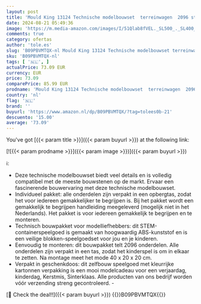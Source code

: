```yaml
---
layout: post
title: 'Mould King 13124 Technische modelbouwset  terreinwagen  2096 stukjes  modeloffroader  klembouwstenen  voor jonges vanaf 12 jaar  mooi verjaardagscadeau'
date: 2024-08-21 05:49:36
image: 'https://m.media-amazon.com/images/I/51Qlab8fVEL._SL500_._SL400_.jpg'
comments: true
category: ofertas
author: 'tole.es'
slug: 'B09PBVMTQX-nl Mould King 13124 Technische modelbouwset terreinwagen 2096...'
sku: 'B09PBVMTQX-nl'
tags: [ '🇳🇱', ]
actualPrice: 73.09 EUR
currency: EUR
price: 73.09
comparePrice: 85.99 EUR
prodname: 'Mould King 13124 Technische modelbouwset  terreinwagen  2096 stukjes  modeloffroader  klembouwstenen  voor jonges vanaf 12 jaar  mooi verjaardagscadeau'
country: 'nl'
flag: '🇳🇱'
brand: ''
buyurl: 'https://www.amazon.nl/dp/B09PBVMTQX/?tag=tolees0b-21'
descuento: '15.00'
average: '73.09'
---
```


You've got [{{< param title >}}]({{< param buyurl >}}) at the following link:

[![{{< param prodname >}}]({{< param image >}})]({{< param buyurl >}})

ℹ️:

- Deze technische modelbouwset biedt veel details en is volledig compatibel met de meeste bouwstenen op de markt. Ervaar een fascinerende bouwervaring met deze technische modelbouwset.
- Individueel pakket: alle onderdelen zijn verpakt in een opbergtas, zodat het voor iedereen gemakkelijker te begrijpen is. Bij het pakket wordt een gemakkelijk te begrijpen handleiding meegeleverd (mogelijk niet in het Nederlands). Het pakket is voor iedereen gemakkelijk te begrijpen en te monteren.
- Technisch bouwpakket voor modelliefhebbers: dit STEM-containerspeelgoed is gemaakt van hoogwaardig ABS-kunststof en is een veilige blokken-speelgoedset voor jou en je kinderen.
- Eenvoudig te monteren: dit bouwpakket telt 2096 onderdelen. Alle onderdelen zijn verpakt in een tas, zodat het kinderspel is om in elkaar te zetten. Na montage meet het mode 40 x 20 x 20 cm.
- Verpakt in geschenkdoos: dit zelfbouw speelgoed met kleurrijke kartonnen verpakking is een mooi modelcadeau voor een verjaardag, kinderdag, Kerstmis, Sinterklaas. Alle producten van ons bedrijf worden vóór verzending streng gecontroleerd. -

[🛒 Check the deal!!]({{< param buyurl >}})
{{<world>}}B09PBVMTQX{{</world>}}
